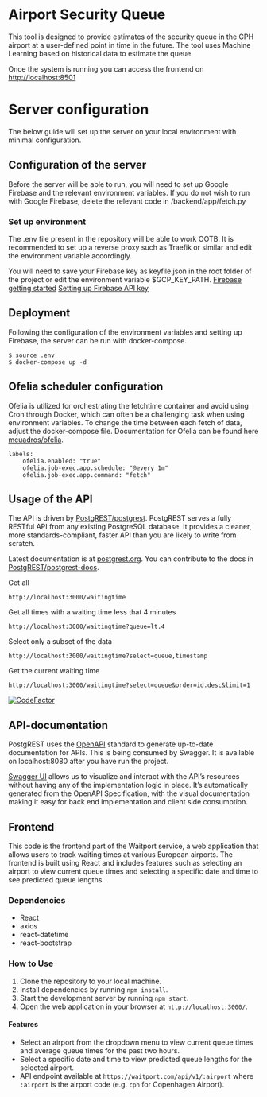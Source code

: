 # Airport Security Queue

This tool is designed to provide estimates of the security queue in the CPH airport at a user-defined point in time in the future. The tool uses Machine Learning based on historical data to estimate the queue.

Once the system is running you can access the frontend on [http://localhost:8501](http://localhost:8501)

# Server configuration

The below guide will set up the server on your local environment with minimal configuration.

## Configuration of the server

Before the server will be able to run, you will need to set up Google Firebase and the relevant environment variables. If you do not wish to run with Google Firebase, delete the relevant code in /backend/app/fetch.py

### Set up environment

The .env file present in the repository will be able to work OOTB. It is recommended to set up a reverse proxy such as Traefik or similar and edit the environment variable accordingly. 

You will need to save your Firebase key as keyfile.json in the root folder of the project or edit the environment variable $GCP_KEY_PATH. 
[Firebase getting started](https://cloud.google.com/firestore/docs/client/get-firebase)
[Setting up Firebase API key](https://firebase.google.com/docs/projects/api-keys)

## Deployment

Following the configuration of the environment variables and setting up Firebase, the server can be run with docker-compose. 
```
$ source .env
$ docker-compose up -d
```

## Ofelia scheduler configuration

Ofelia is utilized for orchestrating the fetchtime container and avoid using Cron through Docker, which can often be a challenging task when using environment variables. To change the time between each fetch of data, adjust the docker-compose file. 
Documentation for Ofelia can be found here [mcuadros/ofelia](https://github.com/mcuadros/ofelia).

```
labels:
    ofelia.enabled: "true"
    ofelia.job-exec.app.schedule: "@every 1m"
    ofelia.job-exec.app.command: "fetch"
```


## Usage of the API

The API is driven by [PostgREST/postgrest](https://github.com/PostgREST/postgrest). PostgREST serves a fully RESTful API from any existing PostgreSQL database. It provides a cleaner, more standards-compliant, faster API than you are likely to write from scratch.

Latest documentation is at [postgrest.org](http://postgrest.org). You can contribute to the docs in [PostgREST/postgrest-docs](https://github.com/PostgREST/postgrest-docs).



Get all
```
http://localhost:3000/waitingtime
```

Get all times with a waiting time less that 4 minutes
```
http://localhost:3000/waitingtime?queue=lt.4
```

Select only a subset of the data
```
http://localhost:3000/waitingtime?select=queue,timestamp
```


Get the current waiting time
```
http://localhost:3000/waitingtime?select=queue&order=id.desc&limit=1
```
[![CodeFactor](https://www.codefactor.io/repository/github/simonottosen/cph-security/badge)](https://www.codefactor.io/repository/github/simonottosen/cph-security)

## API-documentation

PostgREST uses the [OpenAPI](https://openapis.org/) standard to generate up-to-date documentation for APIs. This is being consumed by Swagger. It is available on localhost:8080 after you have run the project. 

[Swagger UI](https://swagger.io/tools/swagger-ui/) allows us to visualize and interact with the API’s resources without having any of the implementation logic in place. It’s automatically generated from the OpenAPI Specification, with the visual documentation making it easy for back end implementation and client side consumption.

##  Frontend

This code is the frontend part of the Waitport service, a web application that allows users to track waiting times at various European airports. The frontend is built using React and includes features such as selecting an airport to view current queue times and selecting a specific date and time to see predicted queue lengths.

### Dependencies
- React
- axios
- react-datetime
- react-bootstrap

### How to Use
1. Clone the repository to your local machine.
2. Install dependencies by running `npm install`.
3. Start the development server by running `npm start`.
4. Open the web application in your browser at `http://localhost:3000/`.

#### Features
- Select an airport from the dropdown menu to view current queue times and average queue times for the past two hours.
- Select a specific date and time to view predicted queue lengths for the selected airport.
- API endpoint available at `https://waitport.com/api/v1/:airport` where `:airport` is the airport code (e.g. `cph` for Copenhagen Airport). 
